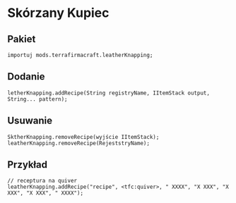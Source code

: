 # Skórzany Kupiec

## Pakiet
```zenscript
importuj mods.terrafirmacraft.leatherKnapping;
```

## Dodanie

```zenscript
letherKnapping.addRecipe(String registryName, IItemStack output, String... pattern);
```

## Usuwanie

```zenscript
SktherKnapping.removeRecipe(wyjście IItemStack);
leatherKnapping.removeRecipe(RejeststryName);
```

## Przykład
```zenscript
// receptura na quiver
leatherKnapping.addRecipe("recipe", <tfc:quiver>, " XXXX", "X XXX", "X XXX", "X XXX", " XXXX");
```
